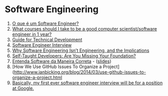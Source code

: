 # Software Engineering

1. [O que é um Software Engineer?](http://klauslaube.com.br/2015/03/29/o-que-e-um-software-engineer.html)
1. [What courses should I take to be a good computer scientist/software engineer in 1 year?](http://www.quora.com/What-courses-should-I-take-to-be-a-good-computer-scientist-software-engineer-in-1-year)
1. [Guide for Technical Development](https://www.google.com/about/careers/students/guide-to-technical-development.html)
1. [Software Engineer Interview](http://sap1ens.com/blog/2014/02/12/software-engineer-interview/)
1. [Why Software Engineering Isn’t Engineering, and the Implications](http://blog.iancackett.com/2015/06/07/software-engineering/)
1. [Self-Taught Developers: Are You Missing Your Foundation?](http://spin.atomicobject.com/2012/07/24/self-taught-developers/)
1. [Entenda Software da Maneira Correta](http://www.akitaonrails.com/2010/07/01/screencast-entenda-software-da-maneira-correta#.Vf-57PgVikp) - ([slides](http://www.slideshare.net/akitaonrails/wire-2010-entenda-software-da-forma-correta))
1. [How We Use GitHub Issues To Organize a Project](http://www.ianbicking.org/blog/2014/03/use-github-issues-to-organize-a-project.html
1. [Basically, my first ever software engineer interview will be for a position at Google.](https://www.reddit.com/r/learnprogramming/comments/3nqlvg/interview_help_began_coding_3_years_ago_and/)
